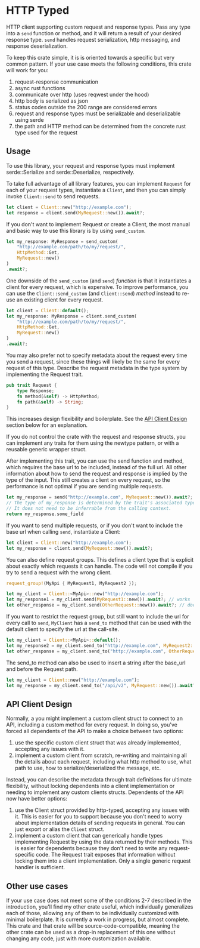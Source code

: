 # HTTP Typed

HTTP client supporting custom request and response types. Pass any type into a `send` function or method, and it will return a result of your desired response type. `send` handles request serialization, http messaging, and response deserialization.

To keep this crate simple, it is is oriented towards a specific but very common pattern. If your use case meets the following conditions, this crate will work for you:
1. request-response communication
2. async rust functions
3. communicate over http (uses reqwest under the hood)
4. http body is serialized as json
5. status codes outside the 200 range are considered errors
6. request and response types must be serializable and deserializable using serde
7. the path and HTTP method can be determined from the concrete rust type used for the request

## Usage

To use this library, your request and response types must implement serde::Serialize and serde::Deserialize, respectively.

To take full advantage of all library features, you can implement `Request` for each of your request types, instantiate a `Client`, and then you can simply invoke `Client::send` to send requests.

```rust
let client = Client::new("http://example.com");
let response = client.send(MyRequest::new()).await?;
```

If you don't want to implement Request or create a Client, the most manual and basic way to use this library is by using `send_custom`.

```rust
let my_response: MyResponse = send_custom(
    "http://example.com/path/to/my/request/",
    HttpMethod::Get,
    MyRequest::new()
)
.await?;
```

One downside of the `send_custom` (and `send`) *function* is that it instantiates a client for every request, which is expensive. To improve performance, you can use the `Client::send_custom` (and `Client::send`) *method* instead to re-use an existing client for every request.

```rust
let client = Client::default();
let my_response: MyResponse = client.send_custom(
    "http://example.com/path/to/my/request/",
    HttpMethod::Get,
    MyRequest::new()
)
.await?;
```

You may also prefer not to specify metadata about the request every time you send a request, since these things will likely be the same for every request of this type. Describe the request metadata in the type system by implementing the Request trait.

```rust
pub trait Request {
    type Response;
    fn method(&self) -> HttpMethod;
    fn path(&self) -> String;
}
```

This increases design flexibility and boilerplate. See the [API Client Design](#api-client-design) section below for an explanation.

If you do not control the crate with the request and response structs, you can implement any traits for them using the newtype pattern, or with a reusable generic wrapper struct.

After implementing this trait, you can use the send function and method, which requires the base url to be included, instead of the full url. All other information about how to send the request and response is implied by the type of the input. This still creates a client on every request, so the performance is not optimal if you are sending multiple requests.

```rust
let my_response = send("http://example.com", MyRequest::new()).await?;
// The type of my_response is determined by the trait's associated type.
// It does not need to be inferrable from the calling context.
return my_response.some_field
```

If you want to send multiple requests, or if you don't want to include the base url when calling `send`, instantiate a Client:

```rust
let client = Client::new("http://example.com");
let my_response = client.send(MyRequest::new()).await?;
```

You can also define request groups. This defines a client type that is explicit about exactly which requests it can handle. The code will not compile if you try to send a request with the wrong client.

```rust
request_group!(MyApi { MyRequest1, MyRequest2 });
```
```rust
let my_client = Client::<MyApi>::new("http://example.com");
let my_response1 = my_client.send(MyRequest1::new()).await?; // works
let other_response = my_client.send(OtherRequest::new()).await?; // does not compile
```
If you want to restrict the request group, but still want to include the url for every call to `send`, `MyClient` has a `send_to` method that can be used with the default client to specify the url at the call-site.
```rust
let my_client = Client::<MyApi>::default();
let my_response2 = my_client.send_to("http://example.com", MyRequest2::new()).await?; // works
let other_response = my_client.send_to("http://example.com", OtherRequest::new()).await?; // does not compile
```

The send_to method can also be used to insert a string after the base_url and before the Request path.

```rust
let my_client = Client::new("http://example.com");
let my_response = my_client.send_to("/api/v2", MyRequest::new()).await?;
```

## API Client Design
Normally, a you might implement a custom client struct to connect to an API, including a custom method for every request. In doing so, you've forced all dependents of the API to make a choice between two options:
1. use the specific custom client struct that was already implemented, accepting any issues with it.
2. implement a custom client from scratch, re-writing and maintaining all the details about each request, including what http method to use, what path to use, how to serialize/deserialized the message, etc.

Instead, you can describe the metadata through trait definitions for ultimate flexibility, without locking dependents into a client implementation or needing to implement any custom clients structs. Dependents of the API now have better options:
1. use the Client struct provided by http-typed, accepting any issues with it. This is easier for you to support because you don't need to worry about implementation details of sending requests in general. You can just export or alias the `Client` struct.
2. implement a custom client that can generically handle types implementing Request by using the data returned by their methods. This is easier for dependents because they don't need to write any request-specific code. The Request trait exposes that information without locking them into a client implementation. Only a single generic request handler is sufficient.


## Other use cases
If your use case does not meet some of the conditions 2-7 described in the introduction, you'll find my other crate useful, which individually generalizes each of those, allowing any of them to be individually customized with minimal boilerplate. It is currently a work in progress, but almost complete. This crate and that crate will be source-code-compatible, meaning the other crate can be used as a drop-in replacement of this one without changing any code, just with more customization available.
